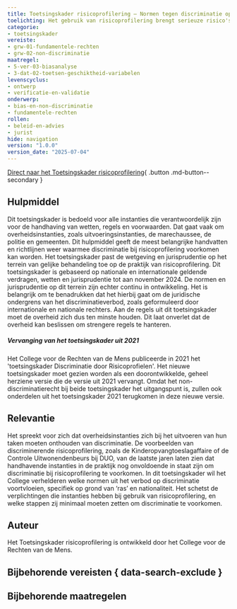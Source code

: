 ```yaml
---
title: Toetsingskader risicoprofilering – Normen tegen discriminatie op grond van ras en nationaliteit
toelichting: Het gebruik van risicoprofilering brengt serieuze risico's op discriminatie mee.  De consequenties van discriminerende risicoprofilering zijn groot voor burgers en voor de samenleving als geheel. Instanties die zich bezighouden met controles op naleving van regels, moeten deze vorm van institutionele discriminatie dan ook ten alle tijden voorkomen. Dit toetsingskader helpt hen om hierbij de juiste keuzes te maken.
categorie:
- toetsingskader
vereiste:
- grw-01-fundamentele-rechten
- grw-02-non-discriminatie
maatregel:
- 5-ver-03-biasanalyse
- 3-dat-02-toetsen-geschiktheid-variabelen
levenscyclus:
- ontwerp
- verificatie-en-validatie
onderwerp:
- bias-en-non-discriminatie
- fundamentele-rechten
rollen:
- beleid-en-advies
- jurist
hide: navigation
version: "1.0.0"
version_date: "2025-07-04"
---
```


<!-- tags -->

[Direct naar het Toetsingskader risicoprofilering](https://publicaties.mensenrechten.nl/publicatie/4093c026-ae41-4c1d-aa78-4ce0e205b5de){ .button .md-button--secondary }

## Hulpmiddel

Dit toetsingskader is bedoeld voor alle instanties die verantwoordelijk zijn voor de handhaving van wetten, regels en voorwaarden. Dat gaat vaak om overheidsinstanties, zoals uitvoeringsinstanties, de marechaussee, de politie en gemeenten.
Dit hulpmiddel geeft de meest belangrijke handvatten en richtlijnen weer waarmee discriminatie bij risicoprofilering voorkomen kan worden.
Het toetsingskader past de wetgeving en jurisprudentie op het terrein van gelijke behandeling toe op de praktijk van risicoprofilering.
Dit toetsingskader is gebaseerd op nationale en internationale geldende verdragen, wetten en jurisprudentie tot aan november 2024. De normen en jurisprudentie op dit terrein zijn echter continu in ontwikkeling.
Het is belangrijk om te benadrukken dat het hierbij gaat om de juridische ondergrens van het discriminatieverbod, zoals geformuleerd door internationale en nationale rechters.
Aan de regels uit dit toetsingskader moet de overheid zich dus ten minste houden. Dit laat onverlet dat de overheid kan beslissen om strengere regels te hanteren.

##### *Vervanging van het toetsingskader uit 2021*
Het College voor de Rechten van de Mens publiceerde in 2021 het 'toetsingskader Discriminatie door Risicoprofielen'. Het nieuwe toetsingskader moet gezien worden als een doorontwikkelde, geheel herziene versie die de versie uit 2021 vervangt.
Omdat het non-discriminatierecht bij beide toetsingskader het uitgangspunt is, zullen ook onderdelen uit het toetsingskader 2021 terugkomen in deze nieuwe versie.

## Relevantie
Het spreekt voor zich dat overheidsinstanties zich bij het uitvoeren van hun taken moeten onthouden van discriminatie.
De voorbeelden van discriminerende risicoprofilering, zoals de Kinderopvangtoeslagaffaire of de Controle Uitwonendenbeurs bij DUO, van de laatste jaren laten zien dat handhavende instanties in de praktijk nog onvoldoende in staat zijn om discriminatie bij risicoprofilering te voorkomen.
In dit toetsingskader wil het College verhelderen welke normen uit het verbod op discriminatie voortvloeien, specifiek op grond van ‘ras’ en nationaliteit.
Het schetst de verplichtingen die instanties hebben bij gebruik van risicoprofilering, en welke stappen zij minimaal moeten zetten om discriminatie te voorkomen.

## Auteur
Het Toetsingskader risicoprofilering is ontwikkeld door het College voor de Rechten van de Mens.

## Bijbehorende vereisten { data-search-exclude }

<!-- list_vereisten_on_maatregelen_page -->

## Bijbehorende maatregelen

<!-- list_maatregelen_on_hulpmiddelen_page -->
